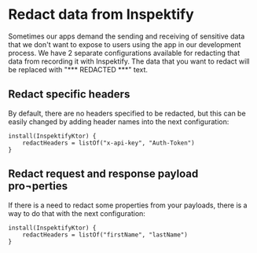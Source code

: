 # Redact data from Inspektify

Sometimes our apps demand the sending and receiving of sensitive data that we don't want to expose
to users using the app in our development process. We have 2 separate configurations available for
redacting that data from recording it with Inspektify. The data that you want to redact will be
replaced with "*** REDACTED ***" text.

## Redact specific headers

By default, there are no headers specified to be redacted, but this can be easily changed by adding
header names into the next configuration:

```
install(InspektifyKtor) {
    redactHeaders = listOf("x-api-key", "Auth-Token")
}
```

## Redact request and response payload pro¬perties

If there is a need to redact some properties from your payloads, there is a way to do that with  the next configuration:

```
install(InspektifyKtor) {
    redactHeaders = listOf("firstName", "lastName")
}
```